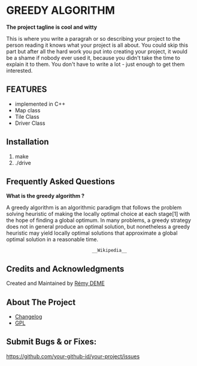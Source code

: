 # GREEDY ALGORITHM

__The project tagline is cool and witty__

This is where you write a paragrah or so describing your project to the person
reading it knows what your project is all about. You could skip this part but
after all the hard work you put into creating your project, it would be a shame
if nobody ever used it, because you didn't take the time to explain it to them.
You don't have to write a lot - just enough to get them interested.


## FEATURES

* implemented in C++ 
* Map class
* Tile Class 
* Driver Class


## Installation

1. make 
2. ./drive


## Frequently Asked Questions

__What is the greedy algorithm ?__

A greedy algorithm is an algorithmic paradigm that follows the problem solving heuristic of making the locally optimal
choice at each stage[1] with the hope of finding a global optimum. In many problems, a greedy strategy does not in
general produce an optimal solution, but nonetheless a greedy heuristic may yield locally optimal solutions that
approximate a global optimal solution in a reasonable time.
			
									__Wikipedia__
## Credits and Acknowledgments

Created and Maintained by [Rémy DEME](http://example.com)


## About The Project

* [Changelog](../../blob/master/CHANGELOG.md)
* [GPL](http://opensource.org/licenses/GPL-3.0)


## Submit Bugs & or Fixes:
https://github.com/your-github-id/your-project/issues


